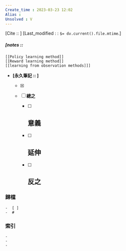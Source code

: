 ```yaml
---
Create_time : 2023-03-23 12:02
Alias : 
Unsolved : V
---
```

[Cite ::  ]
[Last_modified : : `$= dv.current().file.mtime`.]
##### [notes ::  
	[[Policy learning method]]
	[[Reward learning method]]
	[[learning from observation methods]]]

- **[永久筆記 :: ]**
	
	- [x]
	
	- [ ] **總之**
		
		- [ ] **意義**
			-
		
		- [ ] **延伸**
			- 
		
		- [ ] **反之**
			-
		


### 歸檔 
	-  [ ]
	-  #

### 索引
	-
	-
	-
	

